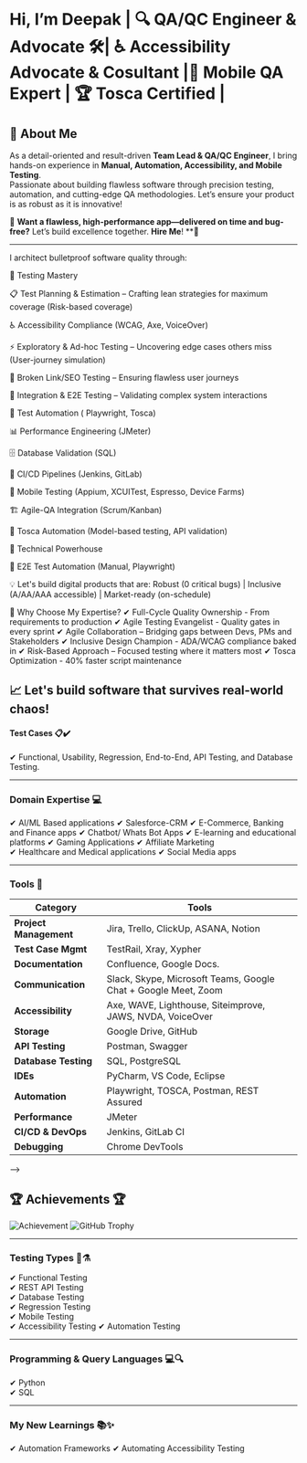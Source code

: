 # Hi, I’m Deepak | 🔍 QA/QC Engineer & Advocate 🛠️| ♿ Accessibility Advocate & Cosultant |📱 Mobile QA Expert | 🏆 Tosca Certified |

## 👋 About Me

As a detail-oriented and result-driven **Team Lead & QA/QC Engineer**, I bring hands-on experience in **Manual, Automation, Accessibility, and Mobile Testing**.  
Passionate about building flawless software through precision testing, automation, and cutting-edge QA methodologies. Let’s ensure your product is as robust as it is innovative! 
  
🚀 **Want a flawless, high-performance app—delivered on time and bug-free?** Let’s build excellence together. **Hire Me**! **🚀

---
I architect bulletproof software quality through:

🔬 Testing Mastery

📋 Test Planning & Estimation – Crafting lean strategies for maximum coverage (Risk-based coverage)

♿ Accessibility Compliance (WCAG, Axe, VoiceOver)

⚡ Exploratory & Ad-hoc Testing – Uncovering edge cases others miss (User-journey simulation)

🔗 Broken Link/SEO Testing – Ensuring flawless user journeys

🧩 Integration & E2E Testing – Validating complex system interactions

🤖 Test Automation ( Playwright, Tosca)

📊 Performance Engineering (JMeter)

🗄️ Database Validation (SQL)

🔄 CI/CD Pipelines (Jenkins, GitLab)

📱 Mobile Testing (Appium, XCUITest, Espresso, Device Farms)

🏗️ Agile-QA Integration (Scrum/Kanban)

🤖 Tosca Automation (Model-based testing, API validation)

🔧 Technical Powerhouse

🧪 E2E Test Automation (Manual, Playwright)

💡 Let's build digital products that are:
Robust (0 critical bugs) | Inclusive (A/AA/AAA accessible) | Market-ready (on-schedule)

🚀 Why Choose My Expertise?
✔ Full-Cycle Quality Ownership - From requirements to production
✔ Agile Testing Evangelist - Quality gates in every sprint
✔ Agile Collaboration – Bridging gaps between Devs, PMs and Stakeholders
✔ Inclusive Design Champion - ADA/WCAG compliance baked in
✔ Risk-Based Approach – Focused testing where it matters most
✔ Tosca Optimization - 40% faster script maintenance


📈 Let's build software that survives real-world chaos!
---


#### **Test Cases 📋✔️**
✔ Functional, Usability, Regression, End-to-End, API Testing, and Database Testing.

---

### **Domain Expertise 💻**
✔ AI/ML Based applications
✔ Salesforce-CRM
✔ E-Commerce, Banking and Finance apps
✔ Chatbot/ Whats Bot Apps 
✔ E-learning and educational platforms
✔ Gaming Applications
✔ Affiliate Marketing  
✔ Healthcare and Medical applications
✔ Social Media apps

---

### **Tools 🔧**
| Category              | Tools                                                                 |
|-----------------------|-----------------------------------------------------------------------|
| **Project Management** | Jira, Trello, ClickUp, ASANA, Notion                                 |
| **Test Case Mgmt**     | TestRail, Xray, Xypher                                               |
| **Documentation**      | Confluence, Google Docs.                                             |
| **Communication**      | Slack, Skype, Microsoft Teams, Google Chat + Google Meet, Zoom       |
| **Accessibility**      | Axe, WAVE, Lighthouse, Siteimprove, JAWS, NVDA, VoiceOver            |
| **Storage**            | Google Drive, GitHub                                                 |
| **API Testing**        | Postman, Swagger                                                     |
| **Database Testing**   | SQL, PostgreSQL                                                      |
| **IDEs**               | PyCharm, VS Code, Eclipse                                            |
| **Automation**         | Playwright, TOSCA, Postman, REST Assured                             |
| **Performance**        | JMeter                                                               |
| **CI/CD & DevOps**     | Jenkins, GitLab CI                                                   |
| **Debugging**          | Chrome DevTools                                                      |

-->
## 🏆 Achievements 🏆
![Achievement](https://img.shields.io/badge/Awesome-Developer-brightgreen)
![GitHub Trophy](https://github-profile-trophy.vercel.app/?username=yourusername)

---

### **Testing Types 🧪⚗️**
✔ Functional Testing  
✔ REST API Testing  
✔ Database Testing  
✔ Regression Testing  
✔ Mobile Testing  
✔ Accessibility Testing
✔ Automation Testing

---

### **Programming & Query Languages 💻🔍**
✔ Python  
✔ SQL  

---
### **My New Learnings  📚✨**
✔ Automation Frameworks
✔ Automating Accessibility Testing  


